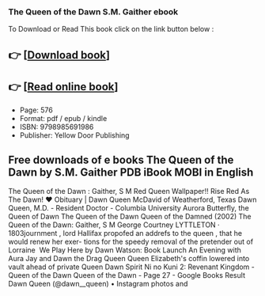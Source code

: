 ### The Queen of the Dawn S.M. Gaither ebook

To Download or Read This book click on the link button below :

## 👉  [**[Download book](http://get-pdfs.com/download.php?group=book&from=github.com&id=676718&lnk=1063 "Download book")**]

## 👉  [**[Read online book](http://get-pdfs.com/download.php?group=book&from=github.com&id=676718&lnk=1063 "Read online book")**]


* Page: 576
* Format: pdf / epub / kindle
* ISBN: 9798985691986
* Publisher: Yellow Door Publishing



## Free downloads of e books The Queen of the Dawn by S.M. Gaither PDB iBook MOBI in English



 The Queen of the Dawn : Gaither, S M 
 Red Queen Wallpaper!! Rise Red As The Dawn! ❤️ 
 Obituary | Dawn Queen McDavid of Weatherford, Texas 
 Dawn Queen, M.D. - Resident Doctor - Columbia University 
 Aurora Butterfly, the Queen of Dawn 
 The Queen of the Dawn 
 Queen of the Damned (2002) 
 The Queen of the Dawn: Gaither, S M George Courtney LYTTLETON · 1803journment , lord Hallifax propofed an addrefs to the queen , that he would renew her exer- tions for the speedy removal of the pretender out of Lorraine 
 We Play Here by Dawn Watson: Book Launch 
 An Evening with Aura Jay and Dawn the Drag Queen 
 Queen Elizabeth&#039;s coffin lowered into vault ahead of private 
 Queen Dawn Spirit 
 Ni no Kuni 2: Revenant Kingdom - Queen of the Dawn 
 Queen of the Dawn - Page 27 - Google Books Result 
 Dawn Queen (@dawn__queen) • Instagram photos and 





